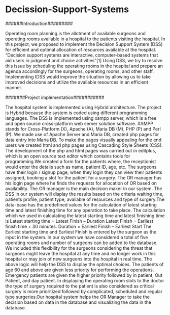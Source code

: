 # Decission-Support-Systems
######Introduction#########

Operating room planning is the allotment of available surgeons and operating rooms available in a hospital to the patients visiting the
hospital. In this project, we proposed to implement the Decision Support System (DSS) for efficient and optimal allocation of resources
available at the hospital. “Decision support systems are interactive, computer-based systems that aid users in judgment and choice
activities”[1] Using DSS, we try to resolve this issue by scheduling the operating rooms in the hospital and prepare an agenda accordingly
for the surgeons, operating rooms, and other staff. Implementing IDSS would improve the situation by allowing us to take improved decisions
and utilize the available resources in an efficient manner.

#######Project implementation###########

The hospital system is implemented using Hybrid architecture. The project is Hybrid because the system is coded using different programming
languages. The DSS is implemented using xampp server, which is a free and open source cross-platform web server solution software. XAMPP
stands for Cross-Platform (X), Apache (A), Maria DB (M), PHP (P) and Perl (P). We made use of Apache Server and Maria DB, created php pages
for data entry into Maria DB. To make the pages visually appealing for the end users we created html and php pages using Cascading Style
Sheets (CSS).
The development of the php and html pages was carried out in editplus, which is an open source text editor which contains tools for
programming.We created a form for the patients where, the receptionist would enter the details such as name, patient ID, age, etc.
The surgeons have their login / signup page, when they login they can view their patients assigned, booking a slot for the patient for a 
surgery. The OR manager has his login page where he finds the requests for allocation of OR based on availability. The OR manager is the 
main decision maker in our system.
The DSS in our system will display the results based on the criteria waiting time, patients profile, patient type, available of resources 
and type of surgery.The data-base has the predefined values for the calculation of latest starting time and latest finishing time for any 
operation to take place. The calculation which we used in calculating the latest starting time and latest finishing time is
Latest starting time = Latest Finish – Duration
Latest Finish = Earliest finish time + 30 minutes.
Duration = Earliest Finish – Earliest Start
The Earliest starting time and Earliest Finish is entered by the surgeon as the input in the system.
In our system we have considered a total of five operating rooms and number of surgeons can be added to the database. We included this 
flexibility for the surgeons considering the threat that surgeons might leave the hospital at any time and no longer work in this hospital 
or may join of new surgeons into the hospital in real time. The above logic will help the DSS to display the optimal choices.
The patients of age 60 and above are given less priority for performing the operations. Emergency patients are given the higher priority 
followed by in patient, Out Patient, and day patient.
In displaying the operating room slots to the doctor the type of surgery required to the patient is also considered as critical surgery is 
more prioritized followed by complicated, scheduled and regular type surgeries.Our hospital system helps the OR Manager to take the 
decision based on data in the database and visualizing the data in the database.
